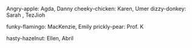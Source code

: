

Angry-apple: Agda, Danny
cheeky-chicken: Karen, Umer
dizzy-donkey: Sarah , TezJioh

funky-flamingo: MacKenzie, Emily
prickly-pear: Prof. K


hasty-hazelnut: Ellen, Abril 
